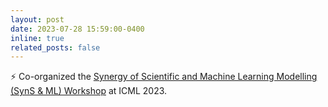 ```yaml
---
layout: post
date: 2023-07-28 15:59:00-0400
inline: true
related_posts: false
---
```


:zap: Co-organized the [Synergy of Scientific and Machine Learning Modelling (SynS & ML) Workshop](https://icml.cc/virtual/2023/workshop/21476) at ICML  2023.

